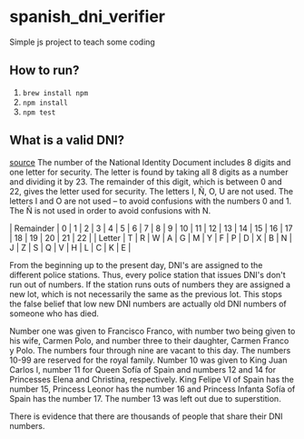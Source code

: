 # spanish_dni_verifier
Simple js project to teach some coding

## How to run?

1. `brew install npm`
2. `npm install`
3. `npm test`

## What is a valid DNI?
[source](https://en.wikipedia.org/wiki/Documento_Nacional_de_Identidad_%28Spain%29)
The number of the National Identity Document includes 8 digits and one letter for security. The letter is found by taking all 8 digits as a number and dividing it by 23. The remainder of this digit, which is between 0 and 22, gives the letter used for security. The letters I, Ñ, O, U are not used. The letters I and O are not used – to avoid confusions with the numbers 0 and 1. The Ñ is not used in order to avoid confusions with N.

| Remainder | 0 | 1 | 2 | 3 | 4 | 5 | 6 | 7 | 8 | 9 | 10 | 11 | 12 | 13 | 14 | 15 | 16 | 17 | 18 | 19 | 20 | 21 | 22 |
| Letter    | T | R | W | A | G | M | Y | F | P | D | X  | B  | N  | J  | Z  | S  | Q  | V  | H  | L  | C  | K  | E  |

From the beginning up to the present day, DNI's are assigned to the different police stations. Thus, every police station that issues DNI's don't run out of numbers. If the station runs outs of numbers they are assigned a new lot, which is not necessarily the same as the previous lot. This stops the false belief that low new DNI numbers are actually old DNI numbers of someone who has died.

Number one was given to Francisco Franco, with number two being given to his wife, Carmen Polo, and number three to their daughter, Carmen Franco y Polo. The numbers four through nine are vacant to this day. The numbers 10-99 are reserved for the royal family. Number 10 was given to King Juan Carlos I, number 11 for Queen Sofía of Spain and numbers 12 and 14 for Princesses Elena and Christina, respectively. King Felipe VI of Spain has the number 15, Princess Leonor has the number 16 and Princess Infanta Sofía of Spain has the number 17. The number 13 was left out due to superstition.

There is evidence that there are thousands of people that share their DNI numbers.